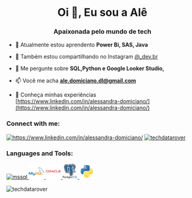 <h1 align="center">Oi 👋, Eu sou a Alê</h1>
<h3 align="center">Apaixonada pelo mundo de tech</h3>
 
- 🌱 Atualmente estou aprendento **Power Bi, SAS, Java**

- 👯 Também estou compartilhando no Instagram [@_dev.br](https://www.instagram.com/_dev.br/)

- 💬 Me pergunte sobre **SQL,Python e Google Looker Studio,**

- 📫 Você me acha **ale.domiciano.dl@gmail.com**

- 📄 Conheça minhas experiências [https://www.linkedin.com/in/alessandra-domiciano/](https://www.linkedin.com/in/alessandra-domiciano/)

<h3 align="left">Connect with me:</h3>
<p align="left">
<a href="https://linkedin.com/in/https://www.linkedin.com/in/alessandra-domiciano/" target="blank"><img align="center" src="https://raw.githubusercontent.com/rahuldkjain/github-profile-readme-generator/master/src/images/icons/Social/linked-in-alt.svg" alt="https://www.linkedin.com/in/alessandra-domiciano/" height="30" width="40" /></a>
<a href="https://instagram.com/techdatarover" target="blank"><img align="center" src="https://raw.githubusercontent.com/rahuldkjain/github-profile-readme-generator/master/src/images/icons/Social/instagram.svg" alt="techdatarover" height="30" width="40" /></a>
</p>

<h3 align="left">Languages and Tools:</h3>
<p align="left"> <a href="https://www.microsoft.com/en-us/sql-server" target="_blank" rel="noreferrer"> <img src="https://www.svgrepo.com/show/303229/microsoft-sql-server-logo.svg" alt="mssql" width="40" height="40"/> </a> <a href="https://www.mysql.com/" target="_blank" rel="noreferrer"> <img src="https://raw.githubusercontent.com/devicons/devicon/master/icons/mysql/mysql-original-wordmark.svg" alt="mysql" width="40" height="40"/> </a> <a href="https://www.oracle.com/" target="_blank" rel="noreferrer"> <img src="https://raw.githubusercontent.com/devicons/devicon/master/icons/oracle/oracle-original.svg" alt="oracle" width="40" height="40"/> </a> <a href="https://www.postgresql.org" target="_blank" rel="noreferrer"> <img src="https://raw.githubusercontent.com/devicons/devicon/master/icons/postgresql/postgresql-original-wordmark.svg" alt="postgresql" width="40" height="40"/> </a> <a href="https://www.python.org" target="_blank" rel="noreferrer"> <img src="https://raw.githubusercontent.com/devicons/devicon/master/icons/python/python-original.svg" alt="python" width="40" height="40"/> </a> </p>

<p><img align="center" src="https://github-readme-stats.vercel.app/api/top-langs?username=techdatarover&show_icons=true&locale=en&layout=compact" alt="techdatarover" /></p>
